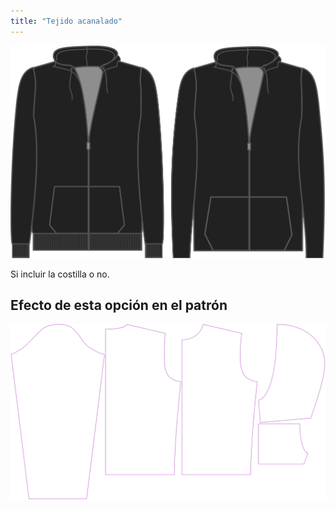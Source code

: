 ```yaml
---
title: "Tejido acanalado"
---
```


![Tejido acanalado](./ribbing.svg)

Si incluir la costilla o no.

## Efecto de esta opción en el patrón

![Esta imagen muestra el efecto de esta opción superponiendo varias variantes que tienen un valor diferente para esta opción](huey_ribbing_sample.svg "Efecto de esta opción en el patrón")
